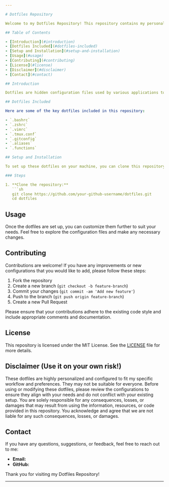 ```yaml
---

# Dotfiles Repository

Welcome to my Dotfiles Repository! This repository contains my personal configuration files (dotfiles) for various tools and applications. These dotfiles help to set up and maintain a consistent development environment across different machines.

## Table of Contents

- [Introduction](#introduction)
- [Dotfiles Included](#dotfiles-included)
- [Setup and Installation](#setup-and-installation)
- [Usage](#usage)
- [Contributing](#contributing)
- [License](#license)
- [Disclaimer](#disclaimer)
- [Contact](#contact)

## Introduction

Dotfiles are hidden configuration files used by various applications to set up user preferences and settings. This repository contains my customized dotfiles for tools like the shell (bash, zsh), text editors (vim, nano), and other utilities. These configurations are tailored to my personal workflow and preferences.

## Dotfiles Included

Here are some of the key dotfiles included in this repository:

- `.bashrc`
- `.zshrc`
- `.vimrc`
- `.tmux.conf`
- `.gitconfig`
- `.aliases`
- `.functions`

## Setup and Installation

To set up these dotfiles on your machine, you can clone this repository and symlink the dotfiles to your home directory.

### Steps

1. **Clone the repository:**
   ```sh
   git clone https://github.com/your-github-username/dotfiles.git
   cd dotfiles
   ```

## Usage

Once the dotfiles are set up, you can customize them further to suit your needs. Feel free to explore the configuration files and make any necessary changes.

## Contributing

Contributions are welcome! If you have any improvements or new configurations that you would like to add, please follow these steps:

1. Fork the repository
2. Create a new branch (`git checkout -b feature-branch`)
3. Commit your changes (`git commit -am 'Add new feature'`)
4. Push to the branch (`git push origin feature-branch`)
5. Create a new Pull Request

Please ensure that your contributions adhere to the existing code style and include appropriate comments and documentation.

## License

This repository is licensed under the MIT License. See the [LICENSE](LICENSE) file for more details.

## Disclaimer (Use it on your own risk!)

These dotfiles are highly personalized and configured to fit my specific workflow and preferences. They may not be suitable for everyone. Before using or modifying these dotfiles, please review the configurations to ensure they align with your needs and do not conflict with your existing setup. You are solely responsible for any consequences, losses, or damages that may result from using the information, resources, or code provided in this repository. You acknowledge and agree that we are not liable for any such consequences, losses, or damages.

## Contact

If you have any questions, suggestions, or feedback, feel free to reach out to me:

- **Email:** 
- **GitHub:** 

Thank you for visiting my Dotfiles Repository!

---
```

